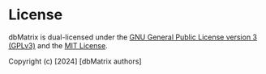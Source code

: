 # License
dbMatrix is dual-licensed under the [GNU General Public License version 3 (GPLv3)](https://www.r-project.org/Licenses/GPL-3) and the [MIT License](https://opensource.org/licenses/mit-license.php).

Copyright (c) [2024] [dbMatrix authors]
